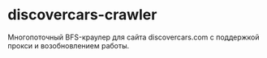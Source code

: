 # discovercars-crawler
Многопоточный BFS-краулер для сайта discovercars.com с поддержкой прокси и возобновлением работы.
